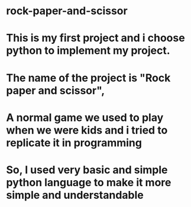 # rock-paper-and-scissor
# This is my first project and i choose python to implement my project.
# The name of the project is "Rock paper and scissor",
# A normal game we used to play when we were kids and i tried to replicate it in programming 
# So, I used very basic and simple python language to make it more simple and understandable
